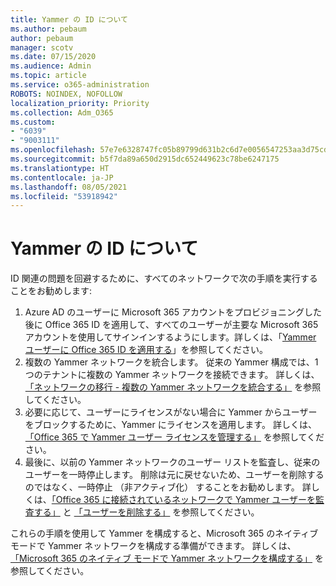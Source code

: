 ```yaml
---
title: Yammer の ID について
ms.author: pebaum
author: pebaum
manager: scotv
ms.date: 07/15/2020
ms.audience: Admin
ms.topic: article
ms.service: o365-administration
ROBOTS: NOINDEX, NOFOLLOW
localization_priority: Priority
ms.collection: Adm_O365
ms.custom:
- "6039"
- "9003111"
ms.openlocfilehash: 57e7e6328747fc05b89799d631b2c6d7e0056547253aa3d75cdecb38cea3ad7e
ms.sourcegitcommit: b5f7da89a650d2915dc652449623c78be6247175
ms.translationtype: HT
ms.contentlocale: ja-JP
ms.lasthandoff: 08/05/2021
ms.locfileid: "53918942"
---
```

# <a name="about-identity-in-yammer"></a>Yammer の ID について

ID 関連の問題を回避するために、すべてのネットワークで次の手順を実行することをお勧めします:

1. Azure AD のユーザーに Microsoft 365 アカウントをプロビジョニングした後に Office 365 ID を適用して、すべてのユーザーが主要な Microsoft 365 アカウントを使用してサインインするようにします。詳しくは、「[Yammer ユーザーに Office 365 ID を適用する](https://docs.microsoft.com/yammer/configure-your-yammer-network/enforce-office-365-identity)」を参照してください。
2. 複数の Yammer ネットワークを統合します。 従来の Yammer 構成では、1 つのテナントに複数の Yammer ネットワークを接続できます。 詳しくは、[「ネットワークの移行 - 複数の Yammer ネットワークを統合する」](https://docs.microsoft.com/yammer/configure-your-yammer-network/consolidate-multiple-yammer-networks) を参照してください。
3. 必要に応じて、ユーザーにライセンスがない場合に Yammer からユーザーをブロックするために、Yammer にライセンスを適用します。 詳しくは、[「Office 365 で Yammer ユーザー ライセンスを管理する」](https://docs.microsoft.com/yammer/manage-yammer-users/manage-yammer-licenses-in-office-365) を参照してください。
4. 最後に、以前の Yammer ネットワークのユーザー リストを監査し、従来のユーザーを一時停止します。 削除は元に戻せないため、ユーザーを削除するのではなく、一時停止 （非アクティブ化） することをお勧めします。 詳しくは、[「Office 365 に接続されているネットワークで Yammer ユーザーを監査する」](https://docs.microsoft.com/yammer/manage-yammer-users/audit-users-connected-to-office-365) と [「ユーザーを削除する」](https://docs.microsoft.com/yammer/manage-yammer-users/add-block-or-remove-users#remove-users) を参照してください。

これらの手順を使用して Yammer を構成すると、Microsoft 365 のネイティブ モードで Yammer ネットワークを構成する準備ができます。 詳しくは、[「Microsoft 365 のネイティブ モードで Yammer ネットワークを構成する」](https://docs.microsoft.com/yammer/configure-your-yammer-network/native-mode) を参照してください。